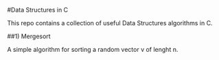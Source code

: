 #Data Structures in C

This repo contains a collection of useful Data Structures algorithms in C.

##1) Mergesort

A simple algorithm for sorting a random vector v of lenght n.